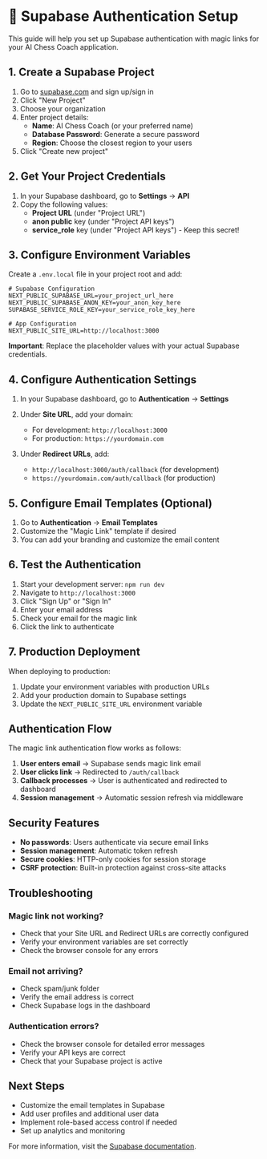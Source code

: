 # 🔐 Supabase Authentication Setup

This guide will help you set up Supabase authentication with magic links for your AI Chess Coach application.

## 1. Create a Supabase Project

1. Go to [supabase.com](https://supabase.com) and sign up/sign in
2. Click "New Project"
3. Choose your organization
4. Enter project details:
   - **Name**: AI Chess Coach (or your preferred name)
   - **Database Password**: Generate a secure password
   - **Region**: Choose the closest region to your users
5. Click "Create new project"

## 2. Get Your Project Credentials

1. In your Supabase dashboard, go to **Settings** → **API**
2. Copy the following values:
   - **Project URL** (under "Project URL")
   - **anon public** key (under "Project API keys")
   - **service_role** key (under "Project API keys") - Keep this secret!

## 3. Configure Environment Variables

Create a `.env.local` file in your project root and add:

```env
# Supabase Configuration
NEXT_PUBLIC_SUPABASE_URL=your_project_url_here
NEXT_PUBLIC_SUPABASE_ANON_KEY=your_anon_key_here
SUPABASE_SERVICE_ROLE_KEY=your_service_role_key_here

# App Configuration
NEXT_PUBLIC_SITE_URL=http://localhost:3000
```

**Important**: Replace the placeholder values with your actual Supabase credentials.

## 4. Configure Authentication Settings

1. In your Supabase dashboard, go to **Authentication** → **Settings**
2. Under **Site URL**, add your domain:
   - For development: `http://localhost:3000`
   - For production: `https://yourdomain.com`

3. Under **Redirect URLs**, add:
   - `http://localhost:3000/auth/callback` (for development)
   - `https://yourdomain.com/auth/callback` (for production)

## 5. Configure Email Templates (Optional)

1. Go to **Authentication** → **Email Templates**
2. Customize the "Magic Link" template if desired
3. You can add your branding and customize the email content

## 6. Test the Authentication

1. Start your development server: `npm run dev`
2. Navigate to `http://localhost:3000`
3. Click "Sign Up" or "Sign In"
4. Enter your email address
5. Check your email for the magic link
6. Click the link to authenticate

## 7. Production Deployment

When deploying to production:

1. Update your environment variables with production URLs
2. Add your production domain to Supabase settings
3. Update the `NEXT_PUBLIC_SITE_URL` environment variable

## Authentication Flow

The magic link authentication flow works as follows:

1. **User enters email** → Supabase sends magic link email
2. **User clicks link** → Redirected to `/auth/callback`
3. **Callback processes** → User is authenticated and redirected to dashboard
4. **Session management** → Automatic session refresh via middleware

## Security Features

- **No passwords**: Users authenticate via secure email links
- **Session management**: Automatic token refresh
- **Secure cookies**: HTTP-only cookies for session storage
- **CSRF protection**: Built-in protection against cross-site attacks

## Troubleshooting

### Magic link not working?
- Check that your Site URL and Redirect URLs are correctly configured
- Verify your environment variables are set correctly
- Check the browser console for any errors

### Email not arriving?
- Check spam/junk folder
- Verify the email address is correct
- Check Supabase logs in the dashboard

### Authentication errors?
- Check the browser console for detailed error messages
- Verify your API keys are correct
- Check that your Supabase project is active

## Next Steps

- Customize the email templates in Supabase
- Add user profiles and additional user data
- Implement role-based access control if needed
- Set up analytics and monitoring

For more information, visit the [Supabase documentation](https://supabase.com/docs/guides/auth). 